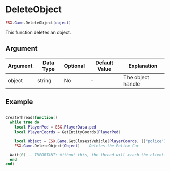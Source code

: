 # DeleteObject

```lua
ESX.Game.DeleteObject(object)
```

This function deletes an object.

## Argument

| Argument | Data Type | Optional | Default Value | Explanation       |
| -------- | --------- | -------- | ------------- | ----------------- |
| object   | string    | No       | -             | The object handle |

## Example

```lua

CreateThread(function()
  while true do
    local PlayerPed = ESX.PlayerData.ped
    local PlayerCoords = GetEntityCoords(PlayerPed)

    local Object = ESX.Game.GetClosestVehicle(PlayerCoords, {["police"] = true}) -- will grab the closest Police Car to the player
    ESX.Game.DeleteObject(Object) -- Deletes the Police Car

  Wait(0) -- IMPORTANT: Without this, the thread will crash the client.
  end
end)

```
